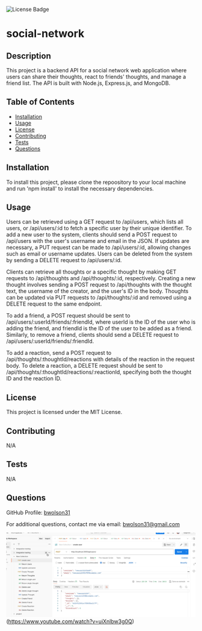 ![License Badge](https://img.shields.io/badge/license-MIT%20License-blue)

# social-network



## Description 
This project is a backend API for a social network web application where users can share their thoughts, react to friends' thoughts, and manage a friend list. The API is built with Node.js, Express.js, and MongoDB.

## Table of Contents 
- [Installation](#Installation)
- [Usage](#Usage)
- [License](#License)
- [Contributing](#Contributing)
- [Tests](#Tests)
- [Questions](#Questions)


## Installation 
To install this project, please clone the repoository to your local machine and run 'npm install' to install the necessary dependencies. 

## Usage

Users can be retrieved using a GET request to /api/users, which lists all users, or /api/users/:id to fetch a specific user by their unique identifier. To add a new user to the system, clients should send a POST request to /api/users with the user's username and email in the JSON. If updates are necessary, a PUT request can be made to /api/users/:id, allowing changes such as email or username updates. Users can be deleted from the system by sending a DELETE request to /api/users/:id.

Clients can retrieve all thoughts or a specific thought by making GET requests to /api/thoughts and /api/thoughts/:id, respectively. Creating a new thought involves sending a POST request to /api/thoughts with the thought text, the username of the creator, and the user's ID in the body. Thoughts can be updated via PUT requests to /api/thoughts/:id and removed using a DELETE request to the same endpoint.

To add a friend, a POST request should be sent to /api/users/:userId/friends/:friendId, where userId is the ID of the user who is adding the friend, and friendId is the ID of the user to be added as a friend. Similarly, to remove a friend, clients should send a DELETE request to /api/users/:userId/friends/:friendId.

To add a reaction, send a POST request to /api/thoughts/:thoughtId/reactions with details of the reaction in the request body. To delete a reaction, a DELETE request should be sent to /api/thoughts/:thoughtId/reactions/:reactionId, specifying both the thought ID and the reaction ID.






## License 
This project is licensed under the MIT License.

## Contributing 
N/A

## Tests
N/A

## Questions
GitHub Profile: [bwolson31](https://github.com/bwolson31)

For additional questions, contact me via email: bwolson31@gmail.com

![Image of social networking postman application](socialnetworkimage.png)(https://www.youtube.com/watch?v=uiXnlbw3g0Q)